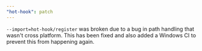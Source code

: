 ```yaml
---
"hot-hook": patch
---
```


`--import=hot-hook/register` was broken due to a bug in path handling that wasn't cross platform. This has been fixed and also added a Windows CI to prevent this from happening again.

